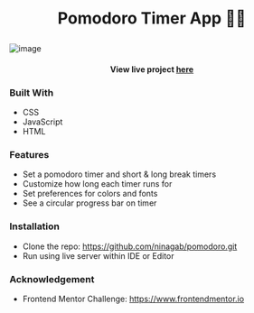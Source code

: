 # <p align="center">Pomodoro Timer App 🍅⏰</p>

![image](https://user-images.githubusercontent.com/76473196/120900391-8b0c3780-c602-11eb-960c-abd4348bdd49.png)

#### <p align="center">View live project [here](https://nina-pomodoro-app.netlify.app/) </p>



### Built With
- CSS
- JavaScript 
- HTML


### Features 

- Set a pomodoro timer and short & long break timers 
- Customize how long each timer runs for
- Set preferences for colors and fonts
- See a circular progress bar on timer


### Installation 

- Clone the repo: https://github.com/ninagab/pomodoro.git
- Run using live server within IDE or Editor   


### Acknowledgement

- Frontend Mentor Challenge: https://www.frontendmentor.io   


